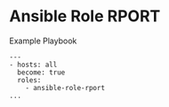 # Ansible Role RPORT






Example Playbook
```
---
- hosts: all
  become: true
  roles:
    - ansible-role-rport
...
```